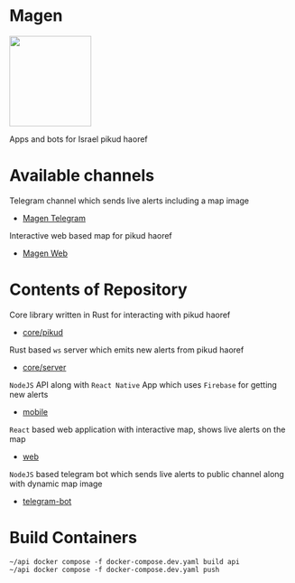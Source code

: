 # Magen
<img src="https://github.com/thewh1teagle/Magen/assets/61390950/246ae45a-8a00-45b8-8239-cde4e61dcb7f" width="145px" height="160px" />

Apps and bots for Israel pikud haoref


# Available channels
Telegram channel which sends live alerts including a map image


- [Magen Telegram](https://t.me/MagenAlerts)

Interactive web based map for pikud haoref

- [Magen Web](https://thewh1teagle.github.io/Magen/)


# Contents of Repository

Core library written in Rust for interacting with pikud haoref
- [core/pikud](https://github.com/thewh1teagle/Magen/tree/main/core/pikud)
  
Rust based `ws` server which emits new alerts from pikud haoref

- [core/server](https://github.com/thewh1teagle/Magen/tree/main/core/server)

`NodeJS` API along with `React Native` App which uses `Firebase` for getting new alerts

- [mobile](https://github.com/thewh1teagle/Magen/tree/main/apps/mobile)

`React` based web application with interactive map, shows live alerts on the map

- [web](https://github.com/thewh1teagle/Magen/tree/main/apps/web)

`NodeJS` based telegram bot which sends live alerts to public channel along with dynamic map image

- [telegram-bot](https://github.com/thewh1teagle/Magen/tree/main/apps/telegram_bot)


# Build Containers
```shell
~/api docker compose -f docker-compose.dev.yaml build api
~/api docker compose -f docker-compose.dev.yaml push
``````